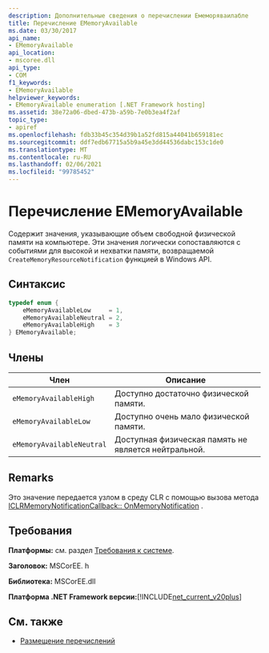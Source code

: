 ```yaml
---
description: Дополнительные сведения о перечислении Емеморяваилабле
title: Перечисление EMemoryAvailable
ms.date: 03/30/2017
api_name:
- EMemoryAvailable
api_location:
- mscoree.dll
api_type:
- COM
f1_keywords:
- EMemoryAvailable
helpviewer_keywords:
- EMemoryAvailable enumeration [.NET Framework hosting]
ms.assetid: 38e72a06-dbed-473b-a59b-7e0b3ea4f2af
topic_type:
- apiref
ms.openlocfilehash: fdb33b45c354d39b1a52fd815a44041b659181ec
ms.sourcegitcommit: ddf7edb67715a5b9a45e3dd44536dabc153c1de0
ms.translationtype: MT
ms.contentlocale: ru-RU
ms.lasthandoff: 02/06/2021
ms.locfileid: "99785452"
---
```

# <a name="ememoryavailable-enumeration"></a>Перечисление EMemoryAvailable

Содержит значения, указывающие объем свободной физической памяти на компьютере. Эти значения логически сопоставляются с событиями для высокой и нехватки памяти, возвращаемой `CreateMemoryResourceNotification` функцией в Windows API.  
  
## <a name="syntax"></a>Синтаксис  
  
```cpp  
typedef enum {  
    eMemoryAvailableLow     = 1,  
    eMemoryAvailableNeutral = 2,  
    eMemoryAvailableHigh    = 3
} EMemoryAvailable;  
```  
  
## <a name="members"></a>Члены  
  
|Член|Описание|  
|------------|-----------------|  
|`eMemoryAvailableHigh`|Доступно достаточно физической памяти.|  
|`eMemoryAvailableLow`|Доступно очень мало физической памяти.|  
|`eMemoryAvailableNeutral`|Доступная физическая память не является нейтральной.|  
  
## <a name="remarks"></a>Remarks  

 Это значение передается узлом в среду CLR с помощью вызова метода [ICLRMemoryNotificationCallback:: OnMemoryNotification](iclrmemorynotificationcallback-onmemorynotification-method.md) .  
  
## <a name="requirements"></a>Требования  

 **Платформы:** см. раздел [Требования к системе](../../get-started/system-requirements.md).  
  
 **Заголовок:** MSCorEE. h  
  
 **Библиотека:** MSCorEE.dll  
  
 **Платформа .NET Framework версии:**[!INCLUDE[net_current_v20plus](../../../../includes/net-current-v20plus-md.md)]  
  
## <a name="see-also"></a>См. также

- [Размещение перечислений](hosting-enumerations.md)
